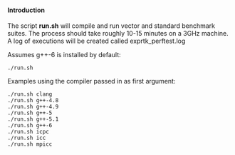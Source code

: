 #### Introduction

The script **run.sh** will compile and run vector and standard benchmark
suites. The process should take roughly 10-15 minutes on a 3GHz machine.
A log of executions will be created called exprtk_perftest.log



Assumes g++-6 is installed by default:

    ./run.sh


Examples using the compiler passed in as first argument:

    ./run.sh clang
    ./run.sh g++-4.8
    ./run.sh g++-4.9
    ./run.sh g++-5
    ./run.sh g++-5.1
    ./run.sh g++-6
    ./run.sh icpc
    ./run.sh icc
    ./run.sh mpicc

